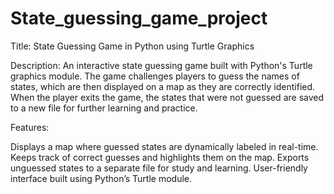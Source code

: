 # State_guessing_game_project

Title: State Guessing Game in Python using Turtle Graphics

Description:
An interactive state guessing game built with Python's Turtle graphics module. The game challenges players to guess the names of states, which are then displayed on a map as they are correctly identified. When the player exits the game, the states that were not guessed are saved to a new file for further learning and practice.

Features:

Displays a map where guessed states are dynamically labeled in real-time.
Keeps track of correct guesses and highlights them on the map.
Exports unguessed states to a separate file for study and learning.
User-friendly interface built using Python’s Turtle module.
